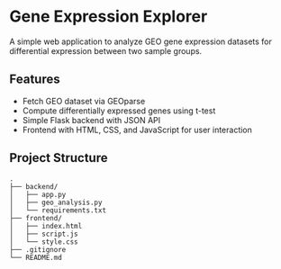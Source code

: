 # Gene Expression Explorer

A simple web application to analyze GEO gene expression datasets for differential expression between two sample groups.

## Features
- Fetch GEO dataset via GEOparse
- Compute differentially expressed genes using t-test
- Simple Flask backend with JSON API
- Frontend with HTML, CSS, and JavaScript for user interaction

## Project Structure
```
.
├── backend/
│   ├── app.py
│   ├── geo_analysis.py
│   └── requirements.txt
├── frontend/
│   ├── index.html
│   ├── script.js
│   └── style.css
├── .gitignore
└── README.md
```
